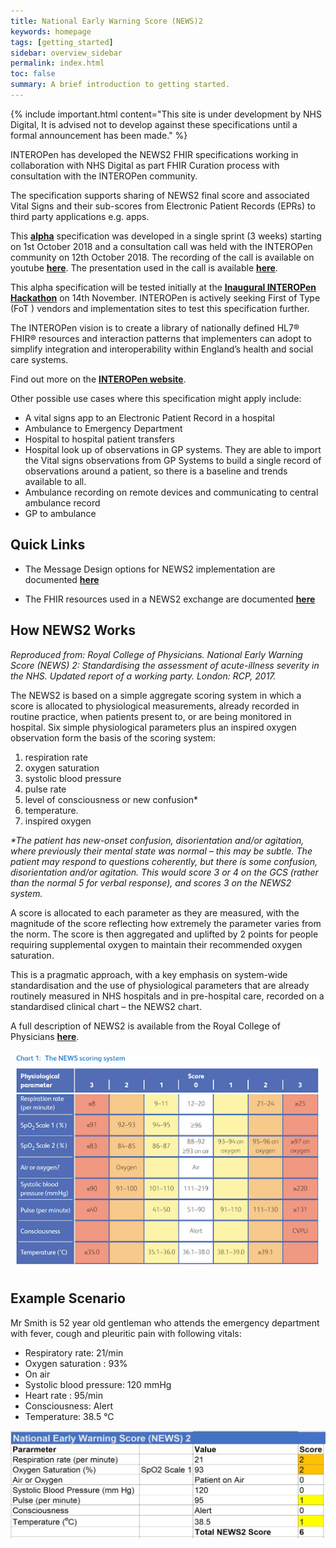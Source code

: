 ```yaml
---
title: National Early Warning Score (NEWS)2
keywords: homepage
tags: [getting_started]
sidebar: overview_sidebar
permalink: index.html
toc: false
summary: A brief introduction to getting started.
---
```


{% include important.html content="This site is under development by NHS Digital, It is advised not to develop against these specifications until a formal announcement has been made." %}

INTEROPen has developed the NEWS2 FHIR  specifications working in collaboration with NHS Digital as part FHIR Curation process with consultation with the INTEROPen community. 

The specification supports sharing of  NEWS2 final score and associated Vital Signs and their sub-scores  from Electronic Patient Records (EPRs)  to third party applications e.g. apps. 

This  <a href="https://nhsconnect.github.io/fhir-policy/publication.html#FHIR-PUB-04" target="_blank">**alpha**</a> specification was developed in a single sprint (3 weeks) starting on 1st October 2018 and a consultation call was held with the INTEROPen community on 12th October 2018. The recording of the call is available on youtube  <a href="https://www.youtube.com/watch?v=r9GVXTk4Qw4&feature=youtu.be" target="_blank">**here**</a>.  The presentation used in the call is available <a href="https://docs.google.com/presentation/d/1_FEnskc_xJWqg17XjBxvXutxEyWIaLA3N1K-U3h5CeE/edit?usp=sharing" target="_blank">**here**</a>. 

This alpha specification will be tested initially at the <a href="http://www.interopen.org/events/" target="_blank">**Inaugural INTEROPen Hackathon**</a> on 14th November. INTEROPen is actively seeking First of Type (FoT ) vendors and implementation sites to test this specification further.

The INTEROPen vision is to create a library of nationally defined HL7® FHIR® resources and interaction patterns that implementers can adopt to simplify integration and interoperability within England’s health and social care systems.

Find out more on the <a href="http://interopen.org/" target="_blank">**INTEROPen website**</a>.

Other possible use cases where this specification might apply include:

* A vital signs app to an Electronic Patient Record in a hospital
* Ambulance to Emergency Department
* Hospital to hospital patient transfers
* Hospital look up of observations in GP systems. They are able to import the Vital signs observations from GP Systems to build a single record of observations around a patient, so there is a baseline and trends available to all. 
* Ambulance recording on remote devices and communicating to central ambulance record
* GP to ambulance

## Quick Links ##
* The Message Design options for NEWS2 implementation are documented <a href="/messageoverview_overview.html">**here**</a>

* The FHIR resources used in a NEWS2 exchange are documented <a href="/news2_and_subscore_profiles.html">**here**</a>

## How NEWS2 Works ##
_Reproduced from: Royal College of Physicians. National Early Warning Score (NEWS) 2: Standardising the assessment of acute-illness severity in the NHS. Updated report of a working party. London: RCP, 2017._

The NEWS2 is based on a simple aggregate scoring system in which a score is allocated to physiological measurements, already recorded in routine practice, when patients present to, or are being monitored in hospital. Six simple physiological parameters plus an inspired oxygen observation form the basis of the scoring system:

1. respiration rate
2. oxygen saturation
3. systolic blood pressure
4. pulse rate
5. level of consciousness or new confusion*
6. temperature.
7. inspired oxygen

_*The patient has new-onset confusion, disorientation and/or agitation, where previously their mental state was normal – this may be subtle. The patient may respond to questions coherently, but there is some confusion, disorientation and/or agitation. This would score 3 or 4 on the GCS (rather than the normal 5 for verbal response), and scores 3 on the NEWS2 system._

A score is allocated to each parameter as they are measured, with the magnitude of the score reflecting how extremely the parameter varies from the norm. The score is then aggregated and uplifted by 2 points for people requiring supplemental oxygen to maintain their recommended oxygen saturation.

This is a pragmatic approach, with a key emphasis on system-wide standardisation and the use of physiological  parameters that are already routinely measured in NHS hospitals and in pre-hospital care, recorded on a standardised clinical chart – the NEWS2 chart.

A full description of NEWS2 is available from the Royal College of Physicians <a href="https://www.rcplondon.ac.uk/projects/outputs/national-early-warning-score-news-2" target="_blank">**here**</a>.

<img src="./images/NEWS2chart.png" alt="News2 Example Chart"/>

## Example Scenario ##
Mr Smith is 52 year old gentleman who attends the emergency department with  fever, cough and pleuritic pain with following vitals:<br/>
* Respiratory rate: 21/min<br/>
* Oxygen saturation : 93%<br/>
* On air<br/>
* Systolic blood pressure: 120 mmHg<br/>
* Heart rate : 95/min<br/>
* Consciousness: Alert<br/>
* Temperature: 38.5 &deg;C<br/>

<img src="./images/MrSmithScores.png" alt="Mr Smith Scores Example"/>


